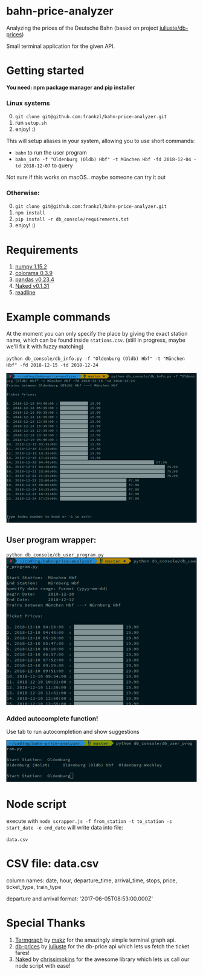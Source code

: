 # bahn-price-analyzer
Analyzing the prices of the Deutsche Bahn (based on project [juliuste/db-prices](https://github.com/juliuste/db-prices))

Small terminal application for the given API.

# Getting started
**You need: npm package manager and pip installer**

### Linux systems
0. `git clone git@github.com:frankzl/bahn-price-analyzer.git`
1. run `setup.sh`
2. enjoy! :)

This will setup aliases in your system, allowing you to use short commands:
- `bahn` to run the user program
- `bahn_info -f "Oldenburg (Oldb) Hbf" -t München Hbf -fd 2018-12-04 -td 2018-12-07` to query

Not sure if this works on macOS.. maybe someone can try it out

### Otherwise:
0. `git clone git@github.com:frankzl/bahn-price-analyzer.git` 
1. `npm install`
2. `pip install -r db_console/requirements.txt`
3. enjoy! :)

# Requirements
1. [numpy 1.15.2](https://pypi.org/project/numpy/) 
2. [colorama 0.3.9](https://github.com/tartley/colorama)
3. [pandas v0.23.4](https://pypi.org/project/pandas/)
4. [Naked v0.1.31](https://github.com/chrissimpkins/naked.git)
5. [readline](https://pypi.org/project/readline/)

# Example commands
At the moment you can only specify the place by giving the exact station name, which can be found inside `stations.csv`. (still in progress, maybe we'll fix it with fuzzy matching)

`python db_console/db_info.py -f "Oldenburg (Oldb) Hbf" -t "München Hbf" -fd 2018-12-15 -td 2018-12-24`

![demo screenshot](demo/screenshot01.png)

## User program wrapper:

`python db_console/db_user_program.py`
![demo screenshot](demo/screenshot02.png)

### Added autocomplete function!
Use tab to run autocompletion and show suggestions

![demo screenshot](demo/autocomplete.png)

# Node script
execute with `node scrapper.js -f from_station -t to_station -s start_date -e end_date`
 will write data into file: 

`data.csv`


# CSV file: data.csv
column names: date, hour, departure_time, arrival_time, stops, price, ticket_type, train_type

departure and arrival format:
'2017-06-05T08:53:00.000Z'

# Special Thanks
1. [Termgraph](https://github.com/mkaz/termgraph) by [makz](https://github.com/mkaz) for the amazingly simple terminal graph api.
2. [db-prices](https://github.com/juliuste/db-prices) by [juliuste](https://github.com/juliuste) for the db-price api which lets us fetch the ticket fares!
3. [Naked](https://github.com/chrissimpkins/naked.git) by [chrissimpkins](https://github.com/chrissimpkins) for the awesome library which lets us call our node script with ease!  


